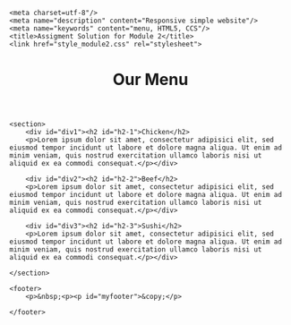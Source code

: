 <!DOCTYPE HTML>
<html>
<head>

	<meta charset=utf-8"/>
	<meta name="description" content="Responsive simple website"/>
	<meta name="keywords" content="menu, HTML5, CCS"/>
	<title>Assigment Solution for Module 2</title>
    <link href="style_module2.css" rel="stylesheet">
    
    


</head>

<body>
	<header>
		<h1>Our Menu</h1>
	</header>
 	
	<section>
		<div id="div1"><h2 id="h2-1">Chicken</h2>
        <p>Lorem ipsum dolor sit amet, consectetur adipisici elit, sed eiusmod tempor incidunt ut labore et dolore magna aliqua. Ut enim ad minim veniam, quis nostrud exercitation ullamco laboris nisi ut aliquid ex ea commodi consequat.</p></div>
        
		<div id="div2"><h2 id="h2-2">Beef</h2>
        <p>Lorem ipsum dolor sit amet, consectetur adipisici elit, sed eiusmod tempor incidunt ut labore et dolore magna aliqua. Ut enim ad minim veniam, quis nostrud exercitation ullamco laboris nisi ut aliquid ex ea commodi consequat.</p></div>
        
		<div id="div3"><h2 id="h2-3">Sushi</h2>
        <p>Lorem ipsum dolor sit amet, consectetur adipisici elit, sed eiusmod tempor incidunt ut labore et dolore magna aliqua. Ut enim ad minim veniam, quis nostrud exercitation ullamco laboris nisi ut aliquid ex ea commodi consequat.</p></div>  
        
	</section>
   
	<footer>
    	<p>&nbsp;<p><p id="myfooter">&copy;</p>
   
	</footer>
</body>
</html>
